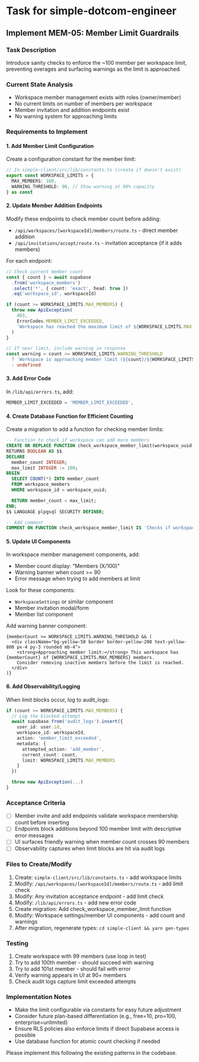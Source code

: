 # Task for simple-dotcom-engineer

## Implement MEM-05: Member Limit Guardrails

### Task Description
Introduce sanity checks to enforce the ~100 member per workspace limit, preventing overages and surfacing warnings as the limit is approached.

### Current State Analysis
- Workspace member management exists with roles (owner/member)
- No current limits on number of members per workspace
- Member invitation and addition endpoints exist
- No warning system for approaching limits

### Requirements to Implement

#### 1. Add Member Limit Configuration
Create a configuration constant for the member limit:
```typescript
// In simple-client/src/lib/constants.ts (create if doesn't exist)
export const WORKSPACE_LIMITS = {
  MAX_MEMBERS: 100,
  WARNING_THRESHOLD: 90, // Show warning at 90% capacity
} as const
```

#### 2. Update Member Addition Endpoints
Modify these endpoints to check member count before adding:
- `/api/workspaces/[workspaceId]/members/route.ts` - direct member addition
- `/api/invitations/accept/route.ts` - invitation acceptance (if it adds members)

For each endpoint:
```typescript
// Check current member count
const { count } = await supabase
  .from('workspace_members')
  .select('*', { count: 'exact', head: true })
  .eq('workspace_id', workspaceId)

if (count >= WORKSPACE_LIMITS.MAX_MEMBERS) {
  throw new ApiException(
    403,
    ErrorCodes.MEMBER_LIMIT_EXCEEDED,
    `Workspace has reached the maximum limit of ${WORKSPACE_LIMITS.MAX_MEMBERS} members`
  )
}

// If near limit, include warning in response
const warning = count >= WORKSPACE_LIMITS.WARNING_THRESHOLD
  ? `Workspace is approaching member limit (${count}/${WORKSPACE_LIMITS.MAX_MEMBERS})`
  : undefined
```

#### 3. Add Error Code
In `/lib/api/errors.ts`, add:
```typescript
MEMBER_LIMIT_EXCEEDED = 'MEMBER_LIMIT_EXCEEDED',
```

#### 4. Create Database Function for Efficient Counting
Create a migration to add a function for checking member limits:
```sql
-- Function to check if workspace can add more members
CREATE OR REPLACE FUNCTION check_workspace_member_limit(workspace_uuid UUID)
RETURNS BOOLEAN AS $$
DECLARE
  member_count INTEGER;
  max_limit INTEGER := 100;
BEGIN
  SELECT COUNT(*) INTO member_count
  FROM workspace_members
  WHERE workspace_id = workspace_uuid;

  RETURN member_count < max_limit;
END;
$$ LANGUAGE plpgsql SECURITY DEFINER;

-- Add comment
COMMENT ON FUNCTION check_workspace_member_limit IS 'Checks if workspace has room for more members (limit: 100)';
```

#### 5. Update UI Components
In workspace member management components, add:
- Member count display: "Members (X/100)"
- Warning banner when count >= 90
- Error message when trying to add members at limit

Look for these components:
- `WorkspaceSettings` or similar component
- Member invitation modal/form
- Member list component

Add warning banner component:
```tsx
{memberCount >= WORKSPACE_LIMITS.WARNING_THRESHOLD && (
  <div className="bg-yellow-50 border border-yellow-200 text-yellow-800 px-4 py-3 rounded mb-4">
    <strong>Approaching member limit:</strong> This workspace has {memberCount} of {WORKSPACE_LIMITS.MAX_MEMBERS} members.
    Consider removing inactive members before the limit is reached.
  </div>
)}
```

#### 6. Add Observability/Logging
When limit blocks occur, log to audit_logs:
```typescript
if (count >= WORKSPACE_LIMITS.MAX_MEMBERS) {
  // Log the blocked attempt
  await supabase.from('audit_logs').insert({
    user_id: user.id,
    workspace_id: workspaceId,
    action: 'member_limit_exceeded',
    metadata: {
      attempted_action: 'add_member',
      current_count: count,
      limit: WORKSPACE_LIMITS.MAX_MEMBERS
    }
  })

  throw new ApiException(...)
}
```

### Acceptance Criteria
- [ ] Member invite and add endpoints validate workspace membership count before inserting
- [ ] Endpoints block additions beyond 100 member limit with descriptive error messages
- [ ] UI surfaces friendly warning when member count crosses 90 members
- [ ] Observability captures when limit blocks are hit via audit logs

### Files to Create/Modify
1. Create: `simple-client/src/lib/constants.ts` - add workspace limits
2. Modify: `/api/workspaces/[workspaceId]/members/route.ts` - add limit check
3. Modify: Any invitation acceptance endpoint - add limit check
4. Modify: `/lib/api/errors.ts` - add new error code
5. Create migration: Add check_workspace_member_limit function
6. Modify: Workspace settings/member UI components - add count and warnings
7. After migration, regenerate types: `cd simple-client && yarn gen-types`

### Testing
1. Create workspace with 99 members (use loop in test)
2. Try to add 100th member - should succeed with warning
3. Try to add 101st member - should fail with error
4. Verify warning appears in UI at 90+ members
5. Check audit logs capture limit exceeded attempts

### Implementation Notes
- Make the limit configurable via constants for easy future adjustment
- Consider future plan-based differentiation (e.g., free=10, pro=100, enterprise=unlimited)
- Ensure RLS policies also enforce limits if direct Supabase access is possible
- Use database function for atomic count checking if needed

Please implement this following the existing patterns in the codebase.